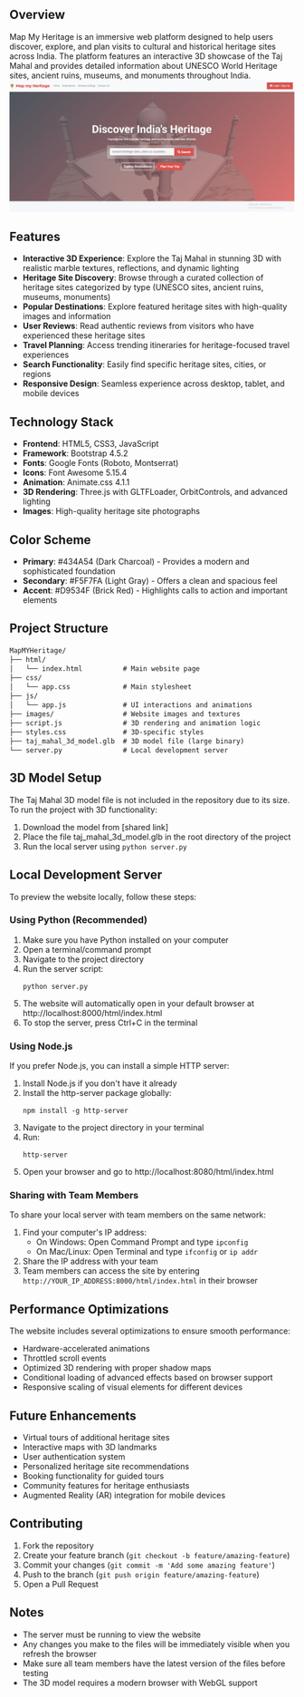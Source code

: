 ## Overview

Map My Heritage is an immersive web platform designed to help users discover, explore, and plan visits to cultural and historical heritage sites across India. The platform features an interactive 3D showcase of the Taj Mahal and provides detailed information about UNESCO World Heritage sites, ancient ruins, museums, and monuments throughout India.
![Shiny Floor](./images/site.png)
## Features

- **Interactive 3D Experience**: Explore the Taj Mahal in stunning 3D with realistic marble textures, reflections, and dynamic lighting
- **Heritage Site Discovery**: Browse through a curated collection of heritage sites categorized by type (UNESCO sites, ancient ruins, museums, monuments)
- **Popular Destinations**: Explore featured heritage sites with high-quality images and information
- **User Reviews**: Read authentic reviews from visitors who have experienced these heritage sites
- **Travel Planning**: Access trending itineraries for heritage-focused travel experiences
- **Search Functionality**: Easily find specific heritage sites, cities, or regions
- **Responsive Design**: Seamless experience across desktop, tablet, and mobile devices

## Technology Stack

- **Frontend**: HTML5, CSS3, JavaScript
- **Framework**: Bootstrap 4.5.2
- **Fonts**: Google Fonts (Roboto, Montserrat)
- **Icons**: Font Awesome 5.15.4
- **Animation**: Animate.css 4.1.1
- **3D Rendering**: Three.js with GLTFLoader, OrbitControls, and advanced lighting
- **Images**: High-quality heritage site photographs

## Color Scheme

- **Primary**: #434A54 (Dark Charcoal) - Provides a modern and sophisticated foundation
- **Secondary**: #F5F7FA (Light Gray) - Offers a clean and spacious feel
- **Accent**: #D9534F (Brick Red) - Highlights calls to action and important elements

## Project Structure

```
MapMYHeritage/
├── html/
│   └── index.html          # Main website page
├── css/
│   └── app.css             # Main stylesheet
├── js/
│   └── app.js              # UI interactions and animations
├── images/                 # Website images and textures
├── script.js               # 3D rendering and animation logic
├── styles.css              # 3D-specific styles
├── taj_mahal_3d_model.glb  # 3D model file (large binary)
└── server.py               # Local development server
```

## 3D Model Setup

The Taj Mahal 3D model file is not included in the repository due to its size. To run the project with 3D functionality:

1. Download the model from [shared link]
2. Place the file taj_mahal_3d_model.glb in the root directory of the project
3. Run the local server using `python server.py`

## Local Development Server

To preview the website locally, follow these steps:

### Using Python (Recommended)

1. Make sure you have Python installed on your computer
2. Open a terminal/command prompt
3. Navigate to the project directory
4. Run the server script:
   ```
   python server.py
   ```
5. The website will automatically open in your default browser at http://localhost:8000/html/index.html
6. To stop the server, press Ctrl+C in the terminal

### Using Node.js

If you prefer Node.js, you can install a simple HTTP server:

1. Install Node.js if you don't have it already
2. Install the http-server package globally:
   ```
   npm install -g http-server
   ```
3. Navigate to the project directory in your terminal
4. Run:
   ```
   http-server
   ```
5. Open your browser and go to http://localhost:8080/html/index.html

### Sharing with Team Members

To share your local server with team members on the same network:

1. Find your computer's IP address:
   - On Windows: Open Command Prompt and type `ipconfig`
   - On Mac/Linux: Open Terminal and type `ifconfig` or `ip addr`
2. Share the IP address with your team
3. Team members can access the site by entering `http://YOUR_IP_ADDRESS:8000/html/index.html` in their browser

## Performance Optimizations

The website includes several optimizations to ensure smooth performance:

- Hardware-accelerated animations
- Throttled scroll events
- Optimized 3D rendering with proper shadow maps
- Conditional loading of advanced effects based on browser support
- Responsive scaling of visual elements for different devices

## Future Enhancements

- Virtual tours of additional heritage sites
- Interactive maps with 3D landmarks
- User authentication system
- Personalized heritage site recommendations
- Booking functionality for guided tours
- Community features for heritage enthusiasts
- Augmented Reality (AR) integration for mobile devices

## Contributing

1. Fork the repository
2. Create your feature branch (`git checkout -b feature/amazing-feature`)
3. Commit your changes (`git commit -m 'Add some amazing feature'`)
4. Push to the branch (`git push origin feature/amazing-feature`)
5. Open a Pull Request

## Notes

- The server must be running to view the website
- Any changes you make to the files will be immediately visible when you refresh the browser
- Make sure all team members have the latest version of the files before testing
- The 3D model requires a modern browser with WebGL support
